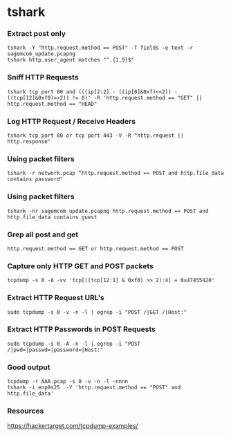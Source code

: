 # tshark

###  Extract post only

	tshark -Y "http.request.method == POST" -T fields -e text -r sagemcom_update.pcapng
	tshark http.user_agent matches "^.{1,9}$"                          

###  Sniff HTTP Requests

	tshark tcp port 80 and (((ip[2:2] - ((ip[0]&0xf)<<2)) - ((tcp[12]&0xf0)>>2)) != 0)' -R 'http.request.method == "GET" || http.request.method == "HEAD"

###  Log HTTP Request / Receive Headers

	tshark tcp port 80 or tcp port 443 -V -R "http.request || http.response"

###  Using packet filters

	tshark -r network.pcap “http.request.method == POST and http.file_data contains password"

###  Using packet filters

	tshark -nr sagemcom_update.pcapng http.request.method == POST and http.file_data contains guest

###  Grep all post and get

	http.request.method == GET or http.request.method == POST

###  Capture only HTTP GET and POST packets

	tcpdump -s 0 -A -vv 'tcp[((tcp[12:1] & 0xf0) >> 2):4] = 0x47455420'

### Extract HTTP Request URL's

	sudo tcpdump -s 0 -v -n -l | egrep -i "POST /|GET /|Host:"                                                                          

###  Extract HTTP Passwords in POST Requests

	sudo tcpdump -s 0 -A -n -l | egrep -i "POST /|pwd=|passwd=|password=|Host:"
	
### Good output

	tcpdump -r AAA.pcap -s 0 -v -n -l -nnnn
	tshark -i enp0s25  -Y 'http.request.method == "POST" and http.file_data'

### Resources

https://hackertarget.com/tcpdump-examples/
